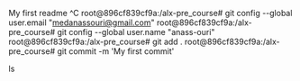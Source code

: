 My first readme
^C
root@896cf839cf9a:/alx-pre_course# git config --global user.email "medanassouri@gmail.com"
root@896cf839cf9a:/alx-pre_course# git config --global user.name "anass-ouri"
root@896cf839cf9a:/alx-pre_course# git add .
root@896cf839cf9a:/alx-pre_course# git commit -m 'My first commit'

ls
